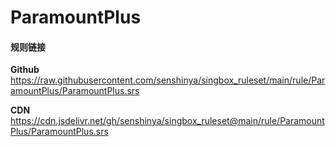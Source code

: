 # ParamountPlus

#### 规则链接

**Github**
https://raw.githubusercontent.com/senshinya/singbox_ruleset/main/rule/ParamountPlus/ParamountPlus.srs

**CDN**
https://cdn.jsdelivr.net/gh/senshinya/singbox_ruleset@main/rule/ParamountPlus/ParamountPlus.srs